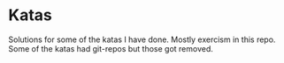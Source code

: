 # Katas

Solutions for some of the katas I have done. Mostly exercism in this repo. Some of the katas had git-repos
but those got removed.
